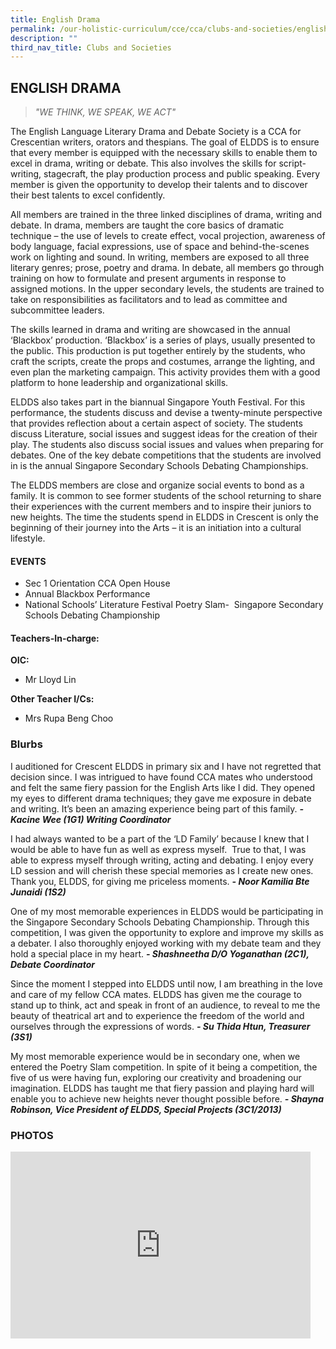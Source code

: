 ```yaml
---
title: English Drama
permalink: /our-holistic-curriculum/cce/cca/clubs-and-societies/english-drama/
description: ""
third_nav_title: Clubs and Societies
---
```

## **ENGLISH DRAMA**

>*"WE THINK, WE SPEAK, WE ACT"*

The English Language Literary Drama and Debate Society is a CCA for Crescentian writers, orators and thespians. The goal of ELDDS is to ensure that every member is equipped with the necessary skills to enable them to excel in drama, writing or debate. This also involves the skills for script-writing, stagecraft, the play production process and public speaking. Every member is given the opportunity to develop their talents and to discover their best talents to excel confidently.

All members are trained in the three linked disciplines of drama, writing and debate. In drama, members are taught the core basics of dramatic technique – the use of levels to create effect, vocal projection, awareness of body language, facial expressions, use of space and behind-the-scenes work on lighting and sound. In writing, members are exposed to all three literary genres; prose, poetry and drama. In debate, all members go through training on how to formulate and present arguments in response to assigned motions. In the upper secondary levels, the students are trained to take on responsibilities as facilitators and to lead as committee and subcommittee leaders.

The skills learned in drama and writing are showcased in the annual ‘Blackbox’ production. ‘Blackbox’ is a series of plays, usually presented to the public. This production is put together entirely by the students, who craft the scripts, create the props and costumes, arrange the lighting, and even plan the marketing campaign. This activity provides them with a good platform to hone leadership and organizational skills.

ELDDS also takes part in the biannual Singapore Youth Festival. For this performance, the students discuss and devise a twenty-minute perspective that provides reflection about a certain aspect of society. The students discuss Literature, social issues and suggest ideas for the creation of their play. The students also discuss social issues and values when preparing for debates. One of the key debate competitions that the students are involved in is the annual Singapore Secondary Schools Debating Championships.

The ELDDS members are close and organize social events to bond as a family. It is common to see former students of the school returning to share their experiences with the current members and to inspire their juniors to new heights. The time the students spend in ELDDS in Crescent is only the beginning of their journey into the Arts – it is an initiation into a cultural lifestyle.


#### **EVENTS**
* Sec 1 Orientation CCA Open House
* Annual Blackbox Performance
* National Schools’ Literature Festival Poetry Slam-  Singapore Secondary Schools Debating Championship


#### **Teachers-In-charge:**
**OIC:**  
* Mr Lloyd Lin
  
**Other Teacher I/Cs:**  
* Mrs Rupa Beng Choo


### **Blurbs**
I auditioned for Crescent ELDDS in primary six and I have not regretted that decision since. I was intrigued to have found CCA mates who understood and felt the same fiery passion for the English Arts like I did. They opened my eyes to different drama techniques; they gave me exposure in debate and writing. It’s been an amazing experience being part of this family.
***- Kacine Wee (1G1) Writing Coordinator***

I had always wanted to be a part of the ‘LD Family’ because I knew that I would be able to have fun as well as express myself.  True to that, I was able to express myself through writing, acting and debating. I enjoy every LD session and will cherish these special memories as I create new ones. Thank you, ELDDS, for giving me priceless moments.
***- Noor Kamilia Bte Junaidi (1S2)***

One of my most memorable experiences in ELDDS would be participating in the Singapore Secondary Schools Debating Championship. Through this competition, I was given the opportunity to explore and improve my skills as a debater. I also thoroughly enjoyed working with my debate team and they hold a special place in my heart.
***- Shashneetha D/O Yoganathan (2C1), Debate Coordinator***

Since the moment I stepped into ELDDS until now, I am breathing in the love and care of my fellow CCA mates. ELDDS has given me the courage to stand up to think, act and speak in front of an audience, to reveal to me the beauty of theatrical art and to experience the freedom of the world and ourselves through the expressions of words.
***- Su Thida Htun, Treasurer (3S1)***

My most memorable experience would be in secondary one, when we entered the Poetry Slam competition. In spite of it being a competition, the five of us were having fun, exploring our creativity and broadening our imagination. ELDDS has taught me that fiery passion and playing hard will enable you to achieve new heights never thought possible before.
***- Shayna Robinson, Vice President of ELDDS, Special Projects (3C1/2013)***


### **PHOTOS** ###

<iframe src="https://docs.google.com/presentation/d/e/2PACX-1vTh-MNToYLIavuIELk_1UqdThZXZdO85CPNs5TPXl0PzIB_CKoWYMeiAuz5GHFGDR3Svh3wH2oec70x/embed?start=true&loop=true&delayms=3000" frameborder="0" width="480" height="299" allowfullscreen="true"></iframe>